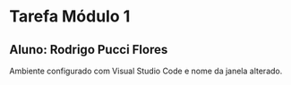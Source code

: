 # Tarefa Módulo 1

## Aluno: Rodrigo Pucci Flores

Ambiente configurado com Visual Studio Code e nome da janela alterado.